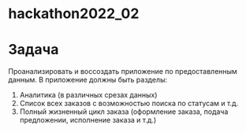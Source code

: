 # hackathon2022_02

# Задача
 Проанализировать и воссоздать приложение по предоставленным данным.
 В приложение должны быть разделы:
 1. Аналитика (в различных срезах данных)
 2. Список всех заказов с возможностью поиска по статусам и т.д.
 3. Полный жизненный цикл заказа (оформление заказа, подача предложении, исполнение заказа и т.д.)
